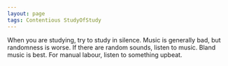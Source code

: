 ```yaml
---
layout: page
tags: Contentious StudyOfStudy 
---
```


When you are studying, try to study in silence. Music is generally bad, but randomness is worse. If there are random sounds, listen to music. Bland music is best. For manual labour, listen to something upbeat.